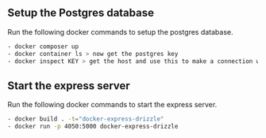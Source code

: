 ## Setup the Postgres database

Run the following docker commands to setup the postgres database.

```bash
- docker composer up
- docker container ls > now get the postgres key
- docker inspect KEY > get the host and use this to make a connection with PGAdmin
```
## Start the express server

Run the following docker commands to start the express server.

```bash
- docker build . -t="docker-express-drizzle"
- docker run -p 4050:5000 docker-express-drizzle
```